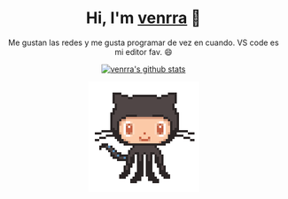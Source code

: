 <h1 align="center">Hi, I'm <a href="https://venrra.github.io">venrra</a> 👋</h1>
<p align="center">
Me gustan las redes y me gusta programar de vez en cuando. VS code es mi editor fav. 😄
</p>
<p align="center">
  <a href="https://github.com/venrra"><img src="https://github-readme-stats.vercel.app/api?username=venrra&hide_border=true&show_icons=true&text_color=4C71F1&bg_color=0000" alt="venrra's github stats"></a>
</p>
<!--
<p align="center">
  <strong><a href="https://nikitastetskiy.github.io">Portfolio</a></strong> |
  <strong><a href="https://venrra.github.io/static/media/resume.fd221113.pdf">Resume</a></strong> |
  <strong><a href="https://www.linkedin.com/in/">LinkedIn</a></strong>
</p>
-->

<p align="center">
<img src="octocat.gif">
</p>

<!--
**venrra/venrra** is a ✨ _special_ ✨ repository because its `README.md` (this file) appears on your GitHub profile.

Here are some ideas to get you started:

- 🔭 I’m currently working on ...
- 🌱 I’m currently learning ...
- 👯 I’m looking to collaborate on ...
- 🤔 I’m looking for help with ...
- 💬 Ask me about ...
- 📫 How to reach me: ...
- 😄 Pronouns: ...
- ⚡ Fun fact: ...
-->
